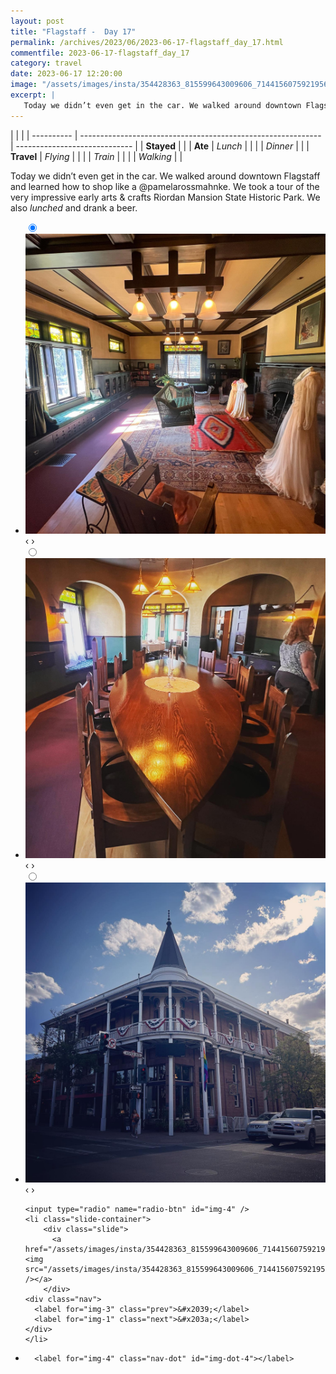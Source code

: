 ```yaml
---
layout: post
title: "Flagstaff -  Day 17"
permalink: /archives/2023/06/2023-06-17-flagstaff_day_17.html
commentfile: 2023-06-17-flagstaff_day_17
category: travel
date: 2023-06-17 12:20:00
image: "/assets/images/insta/354428363_815599643009606_7144156075921956391_n_18363111919028161.jpg"
excerpt: |
   Today we didn’t even get in the car. We walked around downtown Flagstaff and learned how to shop like a &#064;pamelarossmahnke. We took a tour of the very impressive early arts &amp; crafts Riordan Mansion State Historic Park. We also _lunched_ and drank a beer.
---
```


|            |                                                              |
| ---------- | ------------------------------------------------------------ | ----------------------------- |
| **Stayed** |  |
| **Ate**    | _Lunch_                                                      |          |
|            | _Dinner_                                                     |          |
| **Travel** | _Flying_                                                     |          |
|            | _Train_                                                      |          |
|            | _Walking_                                                    |          |


 Today we didn’t even get in the car. We walked around downtown Flagstaff and learned how to shop like a &#064;pamelarossmahnke. We took a tour of the very impressive early arts &amp; crafts Riordan Mansion State Historic Park. We also _lunched_ and drank a beer.


<ul class="slides">
    <input type="radio" name="radio-btn" id="img-1" checked="checked" />
    <li class="slide-container">
        <div class="slide">
          <a href="/assets/images/insta/354519064_1012091706868715_1492091126321378262_n_18000845989891378.jpg"><img src="/assets/images/insta/354519064_1012091706868715_1492091126321378262_n_18000845989891378.jpg" /></a>
        </div>
    <div class="nav">
      <label for="img-4" class="prev">&#x2039;</label>
      <label for="img-2" class="next">&#x203a;</label>
    </div>
    </li>
        <input type="radio" name="radio-btn" id="img-2"  />
    <li class="slide-container">
        <div class="slide">
          <a href="/assets/images/insta/354535658_753998329742545_2851784509349646959_n_17897944064813945.jpg"><img src="/assets/images/insta/354535658_753998329742545_2851784509349646959_n_17897944064813945.jpg" /></a>
        </div>
    <div class="nav">
      <label for="img-1" class="prev">&#x2039;</label>
      <label for="img-3" class="next">&#x203a;</label>
    </div>
    </li>
        <input type="radio" name="radio-btn" id="img-3"  />
    <li class="slide-container">
        <div class="slide">
          <a href="/assets/images/insta/354109709_962241371482298_1991852103933491300_n_18002921248855618.jpg"><img src="/assets/images/insta/354109709_962241371482298_1991852103933491300_n_18002921248855618.jpg" /></a>
        </div>
    <div class="nav">
      <label for="img-2" class="prev">&#x2039;</label>
      <label for="img-4" class="next">&#x203a;</label>
    </div>
    </li>
    
    <input type="radio" name="radio-btn" id="img-4" />
    <li class="slide-container">
        <div class="slide">
          <a href="/assets/images/insta/354428363_815599643009606_7144156075921956391_n_18363111919028161.jpg"><img src="/assets/images/insta/354428363_815599643009606_7144156075921956391_n_18363111919028161.jpg" /></a>
        </div>
    <div class="nav">
      <label for="img-3" class="prev">&#x2039;</label>
      <label for="img-1" class="next">&#x203a;</label>
    </div>
    </li>
			
<li class="nav-dots">
      <label for="img-1" class="nav-dot" id="img-dot-1"></label>
      <label for="img-2" class="nav-dot" id="img-dot-2"></label>
      <label for="img-3" class="nav-dot" id="img-dot-3"></label>

      <label for="img-4" class="nav-dot" id="img-dot-4"></label>

</li>
</ul>        
             

		
